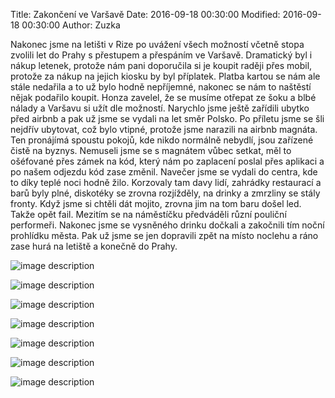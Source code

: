 Title: Zakončení ve Varšavě
Date: 2016-09-18 00:30:00
Modified: 2016-09-18 00:30:00
Author: Zuzka

Nakonec jsme na letišti v Rize po uvážení všech možností včetně stopa zvolili let do Prahy s přestupem a přespáním ve Varšavě. Dramatický byl i nákup letenek, protože nám pani doporučila si je koupit raději přes mobil, protože za nákup na jejich kiosku by byl příplatek. Platba kartou se nám ale stále nedařila a to už bylo hodně nepříjemné, nakonec se nám to naštěstí nějak podařilo koupit. Honza zavelel, že se musíme otřepat ze šoku a blbé nálady a Varšavu si užít dle možností. Narychlo jsme ještě zařídili ubytko před airbnb a pak už jsme se vydali na let směr Polsko. 
Po příletu jsme se šli nejdřív ubytovat, což bylo vtipné, protože jsme narazili na airbnb magnáta. Ten pronájímá spoustu pokojů, kde nikdo normálně nebydlí, jsou zařízené čistě na byznys. Nemuseli jsme se s magnátem vůbec setkat, měl to ošéfované přes zámek na kód, který nám po zaplacení poslal přes aplikaci a po našem odjezdu kód zase změnil.
Navečer jsme se vydali do centra, kde to díky teplé noci hodně žilo. Korzovaly tam davy lidí, zahrádky restaurací a barů byly plné, diskotéky se zrovna rozjížděly, na drinky a zmrzliny se stály fronty. Když jsme si chtěli dát mojito, zrovna jim na tom baru došel led. Takže opět fail. Mezitím se na náměstíčku předváděli různí pouliční performeři. Nakonec jsme se vysněného drinku dočkali a zakočnili tím noční prohlídku města. Pak už jsme se jen dopravili zpět na místo noclehu a ráno zase hurá na letiště a konečně do Prahy.

![image description]({filename}/images/p1250104.jpg)

![image description]({filename}/images/p1250105.jpg)

![image description]({filename}/images/p1250106.jpg)

![image description]({filename}/images/p1250107.jpg)

![image description]({filename}/images/p1250115.jpg)

![image description]({filename}/images/p1250116.jpg)

![image description]({filename}/images/p1250119.jpg)



